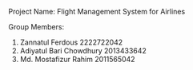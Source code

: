Project Name: Flight Management System for Airlines

Group Members:
1. Zannatul Ferdous 2222722042
2. Adiyatul Bari Chowdhury 2013433642
3. Md. Mostafizur Rahim 2011565042